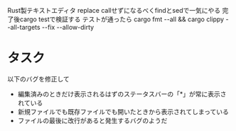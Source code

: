 Rust製テキストエディタ
replace callせずになるべくfindとsedで一気にやる
完了後cargo testで検証する
テストが通ったら cargo fmt --all && cargo clippy --all-targets --fix --allow-dirty

# タスク

以下のバグを修正して

- 編集済みのときだけ表示されるはずのステータスバーの「*」が常に表示されている
- 新規ファイルでも既存ファイルでも開いたときから表示されてしまっている
- ファイルの最後に改行があると発生するバグのようだ